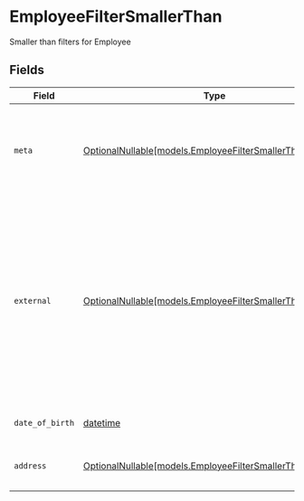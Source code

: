 # EmployeeFilterSmallerThan

Smaller than filters for Employee


## Fields

| Field                                                                                                                                                                     | Type                                                                                                                                                                      | Required                                                                                                                                                                  | Description                                                                                                                                                               | Example                                                                                                                                                                   |
| ------------------------------------------------------------------------------------------------------------------------------------------------------------------------- | ------------------------------------------------------------------------------------------------------------------------------------------------------------------------- | ------------------------------------------------------------------------------------------------------------------------------------------------------------------------- | ------------------------------------------------------------------------------------------------------------------------------------------------------------------------- | ------------------------------------------------------------------------------------------------------------------------------------------------------------------------- |
| `meta`                                                                                                                                                                    | [OptionalNullable[models.EmployeeFilterSmallerThanMeta]](../models/employeefiltersmallerthanmeta.md)                                                                      | :heavy_minus_sign:                                                                                                                                                        | Metadata information for the Employee                                                                                                                                     | {<br/>"createdAt": "2024-01-15T10:30:00Z",<br/>"updatedAt": "2024-01-15T10:30:00Z"<br/>}                                                                                  |
| `external`                                                                                                                                                                | [OptionalNullable[models.EmployeeFilterSmallerThanExternal]](../models/employeefiltersmallerthanexternal.md)                                                              | :heavy_minus_sign:                                                                                                                                                        | External is a reusable object that can be used to store external information about the employee placement from another system, used for third-party integration tracking. |                                                                                                                                                                           |
| `date_of_birth`                                                                                                                                                           | [datetime](https://docs.python.org/3/library/datetime.html#datetime-objects)                                                                                              | :heavy_minus_sign:                                                                                                                                                        | The date of birth of the employee                                                                                                                                         | 2024-01-15                                                                                                                                                                |
| `address`                                                                                                                                                                 | [OptionalNullable[models.EmployeeFilterSmallerThanAddress]](../models/employeefiltersmallerthanaddress.md)                                                                | :heavy_minus_sign:                                                                                                                                                        | The address of the employee                                                                                                                                               |                                                                                                                                                                           |